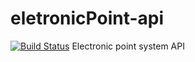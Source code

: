 # eletronicPoint-api
[![Build Status](https://travis-ci.com/robertokur/eletronicPoint-api.svg?branch=master)](https://travis-ci.com/robertokur/eletronicPoint-api)
Electronic point system API
